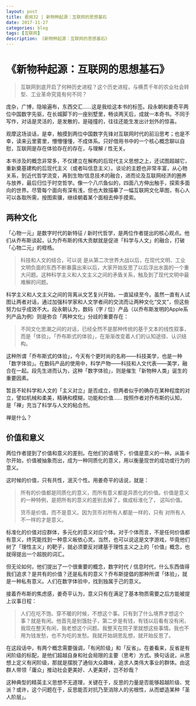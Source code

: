 ```yaml
---
layout: post
title: 君阅32 | 新物种起源：互联网的思想基石
date: 2017-11-27
categories: blog
tags: [互联网]
description: 《新物种起源：互联网的思想基石》
---
```


<h1>《新物种起源：互联网的思想基石》</h1>

<blockquote>
<p>互联网到底开启了何种历史进程？这个历史进程，与横贯千年的农业社会转型、工业革命究竟有何不同？</p>
</blockquote>

<p>庞杂，广博，隐喻遍布，东西交汇……这是我给这本书的标签。段永朝和姜奇平两位中国数字先驱，在长城脚下的一座别墅里，畅谈两天后，成就一本奇书。不同于写作，对话是灵活的，是发散的，是碰撞的，往往还能生发出计划外的惊喜。</p>

<p>观摩这场谈话，是幸，触摸到两位中国数字先锋对互联网时代的前沿思考；也是不幸，读来云里雾里，懵懵懂懂，不成体系。只好借用书中的一个核心概念聊以自慰，互联网是存在体验存在的存在，与理解 / 性无关。</p>

<p>本书涉及的概念非常多，不仅建立在解构的后现代主义思想之上，还试图超越它，重新奠基建构的后现代主义（或者叫信息主义）。谈论的主题也非常丰富，从心物关系，到近代哲学流变，再到生物/信息技术的融合，进而论及互联网经济的圈养与放养，最后归位于时空哲学。像一个八爪鱼似的，四面八方伸出触手，探索多面向的世界。尽管每个面向有深有浅，但也大致描摹了一幅互联网文化草图，有心人可以各取所需，按图索骥，继续朝着某个面相去伸手摸索。</p>

<h2>两种文化</h2>

<p>「心物一元」是数字时代的新特征 / 新时代哲学，是两位作者提出的核心观点。他们从乔布斯谈起，认为乔布斯的伟大贡献就是促进「科学与人文」的融合，打破「心物二元」的桎梏。</p>

<blockquote>
<p>科技和人文的结合，可以说 是从第二次世界大战以后，在现代文明、工业文明负面的东西不断暴露出来以后，大家开始反思了以后浮出水面的一个重大问题。这种科学主义和人文主义之间的矛盾关系，触及到了现代文明中最难解的问题。</p>
</blockquote>

<p>科学主义和人文主义之间的背离从文艺复兴开始，一直延续至今。虽然一直有人试图让两者对话，通过加强科学家和人文学者间的交流而让两种文化“交叉”，但这些努力似乎成效不大。段永朝认为，数码（字 / 位）产品（以乔布斯发明的Apple系列产品为例）则是弥合「两种文化」分歧的重要存在：</p>

<blockquote>
<p>不同文化思潮之间的对话，已经全然不是那种传统的基于文本的线性叙事，而是「体验」。「乔布斯式的体验」，在渐渐改变着人们的认知途径、认识结构。</p>
</blockquote>

<p>这种所谓「乔布斯式的体验」，今天有个更时尚的名称——科技美学，也是一种「数字体验」。在数码产品的使用中，科学产物——科技和人文代表——美学，融合在一起。段先生进而认为，这种「数字体验」，则是催生「新物种人类」诞生的重要因素。</p>

<p>暂且不轮科学和人文的「主义对立」是否成立，但两者似乎的确存在某种程度的对立，譬如机械和柔美，精确和模糊，功能和价值…… 按照作者对乔布斯的认知，是「禅」充当了科学与人文的粘合剂。</p>

<p>禅是什么？</p>

<h2>价值和意义</h2>

<p>两位作者提到了价值和意义的差别。在他们的语境下，价值是意义的一种。从笛卡尔开始，价值被抽象而出，成为一种同质化的意义，用以衡量现世的成功或行为的意义。</p>

<p>这时候的价值，只有共性，泯灭个性。用姜奇平的话说，就是：</p>

<blockquote>
<p>所有的价值都是同质化的意义，而所有意义都是异质化的价值。价值是意义的一种特例，是把所有的意义的差别去掉了，做成标淮化了， 这叫价值。 </p>

<p>货币是价值，而不是意义。因为货币对所有人都是一样的，只有 对所有人不一样的才是意义。 </p>
</blockquote>

<p>标准化的价值对应群体，多元化的意义对应个体。对于个体而言，不是任何价值都有意义，终究能找到一种意义皈依心灵。当然，也可以说这是文字游戏，毕竟他们树了「理性主义」的靶子，就必须要反对建基于理性主义之上的「价值」概念，也就得提出一个超脱的词汇。</p>

<p>但无论如何，他们提出了一个很重要的概念，数字时代 / 信息时代，什么东西值得我们追求？是共有的价值？还是私有的意义？乔布斯提倡的那种所谓「体验」，就是一种私有意义。人们在数字体验中，找到独属于己的意义。</p>

<p>接着乔布斯的焦虑感，姜奇平认为，意义只有在满足了基本物质需要之后方能被提上议事日程：</p>

<blockquote>
<p>人们在吃不饱、穿不暖的时候，不想这个事。只有到了什么境界才想这个事？就是有闲。他首先是别饿肚子，第二步是有钱，有钱以后看有没有闲，我现在整天有闲，我老想这个问题。我整天在院子里就想这些事情。我也不用为钱发愁，也不为吃的发愁。我就开始胡思乱想，就开始反思了。 </p>
</blockquote>

<p>在这段话中，有两个概念需要强调，「有闲阶级」和「反省」。在姜看来，反省是有闲阶级的标配，是他们超越自身和社会局限的主要（思考）方式。换句话说，从思想上定义有闲阶级，那就是摆脱了通俗大众趣味，追求人类伟大事业的群体。由这群人带领「庸众」推动社会更美好、人更美好，岂不妙哉？</p>

<p>这种典型的精英主义思想不无道理，关键在于，反思的力量是否能够超越阶级、党派？或许，这个问题在于，反思能否对抗乃至消除人的劣根性，从而塑造某种「圣人阶层」。</p>

















